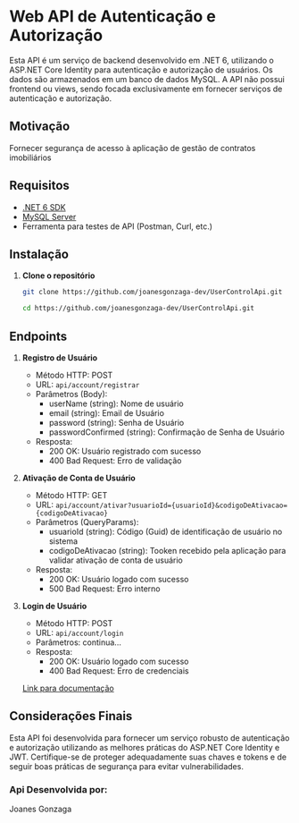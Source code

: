 # Web API de Autenticação e Autorização
Esta API é um serviço de backend desenvolvido em .NET 6, utilizando o ASP.NET Core Identity para autenticação e autorização de usuários. Os dados são armazenados em um banco de dados MySQL. A API não possui frontend ou views, sendo focada exclusivamente em fornecer serviços de autenticação e autorização.

## Motivação
Fornecer segurança de acesso à aplicação de gestão de contratos imobiliários

## Requisitos

- [.NET 6 SDK](https://dotnet.microsoft.com/download/dotnet/6.0)
- [MySQL Server](https://dev.mysql.com/downloads/mysql/)
- Ferramenta para testes de API (Postman, Curl, etc.)

## Instalação

1. **Clone o repositório**

   ```bash
   git clone https://github.com/joanesgonzaga-dev/UserControlApi.git
   ```
   ````bash
   cd https://github.com/joanesgonzaga-dev/UserControlApi.git
   ````
## Endpoints
1. **Registro de Usuário**
   * Método HTTP: POST
   * URL: `api/account/registrar`
   * Parâmetros (Body):
        * userName (string): Nome de usuário
        * email (string): Email de Usuário
        * password (string): Senha de Usuário
        * passwordConfirmed (string): Confirmação de Senha de Usuário
   * Resposta:
        * 200 OK: Usuário registrado com sucesso
        * 400 Bad Request: Erro de validação
          
2. **Ativação de Conta de Usuário**
   * Método HTTP: GET
   * URL: `api/account/ativar?usuarioId={usuarioId}&codigoDeAtivacao={codigoDeAtivacao}`
   * Parâmetros (QueryParams):
        * usuarioId (string): Código (Guid) de identificação de usuário no sistema
        * codigoDeAtivacao (string): Tooken recebido pela aplicação para validar ativação de conta de usuário
   * Resposta:
     * 200 OK: Usuário logado com sucesso
     * 500 Bad Request: Erro interno

3. **Login de Usuário**
   * Método HTTP: POST
   * URL: `api/account/login`
   * Parâmetros:
        continua...
   * Resposta:
     * 200 OK: Usuário logado com sucesso
     * 400 Bad Request: Erro de credenciais

   [Link para documentação](https://adefinir.com)
   
## Considerações Finais
Esta API foi desenvolvida para fornecer um serviço robusto de autenticação e autorização utilizando as melhores práticas do ASP.NET Core Identity e JWT. Certifique-se de proteger adequadamente suas chaves e tokens e de seguir boas práticas de segurança para evitar vulnerabilidades.  

### Api Desenvolvida por:
Joanes Gonzaga
